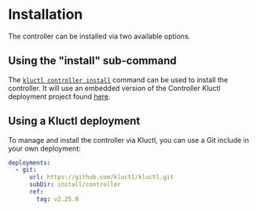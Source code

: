 <!-- This comment is uncommented when auto-synced to www-kluctl.io

---
title: "Installation"
linkTitle: "Installation"
weight: 10
description: "Installing the Kluctl Controller"
---
-->

# Installation

The controller can be installed via two available options.

## Using the "install" sub-command

The [`kluctl controller install`](../kluctl/commands/controller-install.md) command can be used to install the
controller. It will use an embedded version of the Controller Kluctl deployment project
found [here](https://github.com/kluctl/kluctl/tree/main/install/controller).

## Using a Kluctl deployment

To manage and install the controller via Kluctl, you can use a Git include in your own deployment:

```yaml
deployments:
  - git:
      url: https://github.com/kluctl/kluctl.git
      subDir: install/controller
      ref:
        tag: v2.25.0
```
